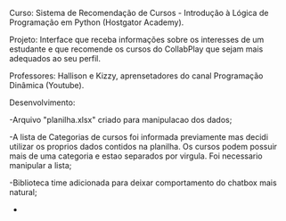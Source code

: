 Curso: Sistema de Recomendação de Cursos - Introdução à Lógica de Programação em Python (Hostgator Academy).

Projeto: Interface que receba informações sobre os interesses de um estudante e que recomende os cursos do CollabPlay que sejam mais adequados ao seu perfil.

Professores: Hallison e Kizzy, aprensetadores do canal Programação Dinâmica (Youtube).

Desenvolvimento:

-Arquivo "planilha.xlsx" criado para manipulacao dos dados;

-A lista de Categorias de cursos foi informada previamente mas decidi utilizar os proprios dados contidos na planilha. Os cursos podem possuir mais de uma categoria e estao separados por virgula. Foi necessario manipular a lista;

-Biblioteca time adicionada para deixar comportamento do chatbox mais natural;

-




